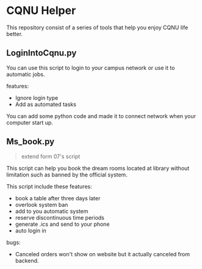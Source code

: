 # CQNU Helper

This repository consist of a series of tools that help you enjoy CQNU life better.

## LoginIntoCqnu.py

You can use this script to login to your campus network or use it to automatic jobs.

features:

- Ignore login type
- Add as automated tasks

You can add some python code and made it to connect network when your computer start up.

## Ms_book.py

> extend form 07's script

This script can help you book the dream rooms located at library without limitation such as banned by the official system.

This script include these features:

- book a table after three days later
- overlook system ban
- add to you automatic system
- reserve discontinuous time periods
- generate .ics and send to your phone
- auto login in

bugs:

- Canceled orders won't show on website but it actually canceled from backend.
